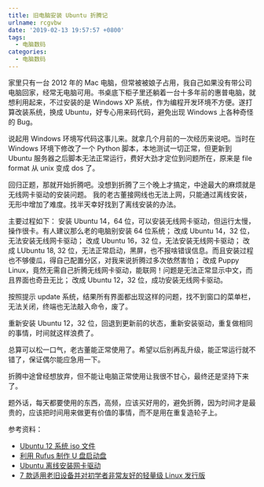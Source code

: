 ```yaml
---
title: 旧电脑安装 Ubuntu 折腾记
urlname: rcgvbw
date: '2019-02-13 19:57:57 +0800'
tags:
  - 电脑数码
categories:
  - 电脑数码
---
```


家里只有一台 2012 年的 Mac 电脑，但常被被娘子占用，我自己如果没有带公司电脑回家，经常无电脑可用。书桌底下柜子里还躺着一台十多年前的惠普电脑，就想利用起来，不过安装的是 Windows XP 系统，作为编程开发环境不方便。遂打算改装系统，换成 Ubuntu，好专心用来码代码，避免出现 Windows 上各种奇怪的 Bug。

说起用 Windows 环境写代码这事儿来。就拿几个月前的一次经历来说吧。当时在 Windows 环境下修改了一个 Python 脚本，本地测试一切正常，但更新到 Ubuntu 服务器之后脚本无法正常运行，费好大劲才定位到问题所在，原来是 file format 从 unix 变成 dos 了。

回归正题，那就开始折腾吧。没想到折腾了三个晚上才搞定，中途最大的麻烦就是无线网卡驱动的安装问题。 我的老古董接网线也无法上网，只能通过离线安装，无形中增加了难度。找半天幸好找到了离线安装的办法。

主要过程如下：
安装 Ubuntu 14，64 位，可以安装无线网卡驱动，但运行太慢，操作很卡。有人建议那么老的电脑别安装 64 位系统；
改成 Ubuntu 14，32 位，无法安装无线网卡驱动；
改成 Ubuntu 16，32 位，无法安装无线网卡驱动；
改成 LUbuntu 18, 32 位，无法正常启动，黑屏，也不报啥错误信息。而且安装过程也不够傻瓜，得自己配置分区，对我来说折腾过多次依然害怕；
改成 Puppy Linux，竟然无需自己折腾无线网卡驱动，能联网！问题是无法正常显示中文，而且界面也奇丑无比；
改成 Ubuntu 12，32 位，成功安装无线网卡驱动。

按照提示 update 系统，结果所有界面都出现这样的问题，找不到窗口的菜单栏，无法关闭，终端也无法敲入命令，废了。

重新安装 Ubuntu 12，32 位，回退到更新前的状态，重新安装驱动，重复做相同的事情，时间就这样浪费了。

总算可以松一口气，老古董能正常使用了。希望以后别再乱升级，能正常运行就不错了，保证偶尔能应急用一下。

折腾中途曾经想放弃，但不能让电脑正常使用让我很不甘心，最终还是坚持下来了。

题外话，每天都要使用的东西，高频，应该买好用的，避免折腾，因为时间才是最贵的，应该把时间用来做更有价值的事情，而不是用在重复造轮子上。

参考资料：

- [Ubuntu 12 系统 iso 文件](http://mirrors.163.com/ubuntu-releases/12.04.5/)
- [利用 Rufus 制作 U 盘启动盘](https://jingyan.baidu.com/article/ce4366494448fd3773afd306.html)
- [Ubuntu 离线安装网卡驱动](https://blog.csdn.net/ifmvo/article/details/54023628)
- [7 款适用老旧设备并对初学者非常友好的轻量级 Linux 发行版](https://www.cnbeta.com/articles/tech/417919.htm)
